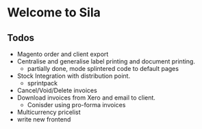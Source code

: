 # Welcome to Sila

## Todos

- Magento order and client export
- Centralise and generalise label printing and document printing.
    * partially done, mode splintered code to default pages
- Stock Integration with distribution point.
    * sprintpack
- Cancel/Void/Delete invoices
- Download invoices from Xero and email to client. 
    * Conisder using pro-forma invoices
- Multicurrency pricelist
- write new frontend

